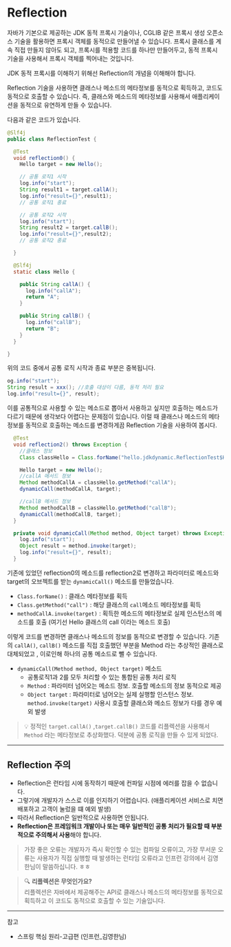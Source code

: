 # **Reflection**

자바가 기본으로 제공하는 JDK 동적 프록시 기술이나, CGLIB 같은 프록시 생성 오픈소스 기술을 활용하면 프록시 객체를 동적으로 만들어낼 수 있습니다. 프록시 클래스를 계속 직접 만들지 않아도 되고, 프록시를 적용할 코드를 하나만 만들어두고, 동적 프록시 기술을 사용해서 프록시 객체를 찍어내는 것입니다. 

JDK 동적 프록시를 이해하기 위해선 Reflection의 개념을 이해해야 합니다. 

Reflection 기술을 사용하면 클래스나 메소드의 메타정보를 동적으로 획득하고, 코드도 동적으로 호출할 수 있습니다. 즉, 클래스와 메소드의 메타정보를 사용해서 애플리케이션을 동적으로 유연하게 만들 수 있습니다. 

다음과 같은 코드가 있습니다. 
```java
@Slf4j
public class ReflectionTest {

  @Test
  void reflection0() {
    Hello target = new Hello();

    // 공통 로직1 시작
    log.info("start");
    String result1 = target.callA();
    log.info("result={}",result1);
    // 공통 로직1 종료

    // 공통 로직2 시작
    log.info("start");
    String result2 = target.callB();
    log.info("result={}",result2);
    // 공통 로직2 종료

  }

  @Slf4j
  static class Hello {

    public String callA() {
      log.info("callA");
      return "A";
    }

    public String callB() {
      log.info("callB");
      return "B";
    }
  }

}
```

위의 코드 중에서 공통 로직 시작과 종료 부분은 중복됩니다. 
```java
og.info("start");
String result = xxx(); //호출 대상이 다름, 동적 처리 필요
log.info("result={}", result);
```
이를 공통적으로 사용할 수 있는 메소드로 뽑아서 사용하고 싶지만 호출하는 메소드가 다르기 때문에 생각보다 어렵다는 문제점이 있습니다. 이럴 때 클래스나 메소드의 메타정보를 동적으로 호출하는 메소드를 변경하게끔 Reflection 기술을 사용하여 봅시다.

```java
  @Test
  void reflection2() throws Exception {
    //클래스 정보
    Class classHello = Class.forName("hello.jdkdynamic.ReflectionTest$Hello");

    Hello target = new Hello();
    //callA 메서드 정보
    Method methodCallA = classHello.getMethod("callA");
    dynamicCall(methodCallA, target);

    //callB 메서드 정보
    Method methodCallB = classHello.getMethod("callB");
    dynamicCall(methodCallB, target);
  }

  private void dynamicCall(Method method, Object target) throws Exception{
    log.info("start");
    Object result = method.invoke(target);
    log.info("result={}", result);
  }
```
기존에 있었던 reflection0의 메소드를 reflection2로 변경하고 파라미터로 메소드와 target의 오브젝트를 받는 `dynamicCall()` 메소드를 만들었습니다. 

* `Class.forName()` : 클래스 메타정보를 획득
* `Class.getMethod("call")` : 해당 클래스의 `call`메소드 메타정보를 획득
* `methodCallA.invoke(target)` : 획득한 메소드의 메타정보로 실제 인스턴스의 메소드를 호출 (여기선 Hello 클래스의 call 이라는 메소드 호출)

이렇게 코드를 변경하면 클래스나 메소드의 정보를 동적으로 변경할 수 있습니다. 기존의 `callA()`, `callB()` 메소드를 직접 호출했던 부분을 Method 라는 추상적인 클래스로 대체되었고 , 이로인해 하나의 공통 메소드로 뺄 수 있습니다. 

* `dynamicCall(Method method, Object target)` 메소드
    * 공통로직1과 2를 모두 처리할 수 있는 통합된 공통 처리 로직
    * `Method` : 파라미터 넘어오는 메소드 정보. 호출할 메소드의 정보 동적으로 제공
    * `Object target` : 파라미터로 넘어오는 실제 실행할 인스턴스 정보. `method.invoke(target)` 사용시 호출할 클래스와 메소드 정보가 다를 경우 예외 발생

> 💡 정적인 `target.callA()` ,`target.callB()` 코드를 리플렉션을 사용해서 `Method` 라는 메타정보로
추상화했다. 덕분에 공통 로직을 만들 수 있게 되었다.

---
## **Reflection 주의** 
* Reflection은 런타임 시에 동작하기 때문에 컨파일 시점에 에러를 잡을 수 없습니다. 
* 그렇기에 개발자가 스스로 이를 인지하기 어렵습니다. (애플리케이션 서비스로 치면 배포하고 고객이 눌렀을 떄 예외 발생)
* 따라서 Reflection은 일반적으로 사용하면 안됩니다. 
* **Reflection은 프레임워크 개발이나 또는 매우 일반적인 공통 처리가 필요할 때 부분적으로 주의해서 사용**해야 합니다. 

> 가장 좋은 오류는 개발자가 즉시 확인할 수 있는 컴파일 오류이고, 가장 무서운 오류는 사용자가 직접 실행할 때 발생하는 런타임 오류라고 인프런 강의에서 김영한님이 말씀하십니다. ㅎㅎ


> 🔍 **리플렉션은 무엇인가요?** <br>
> 리플렉션은 자바에서 제공해주는 API로 클래스나 메소드의 메타정보를 동적으로 획득하고 이 코드도 동적으로 호출할 수 있는 기술입니다. 
---
참고
- 스프링 핵심 원리-고급편 (인프런_김영한님)